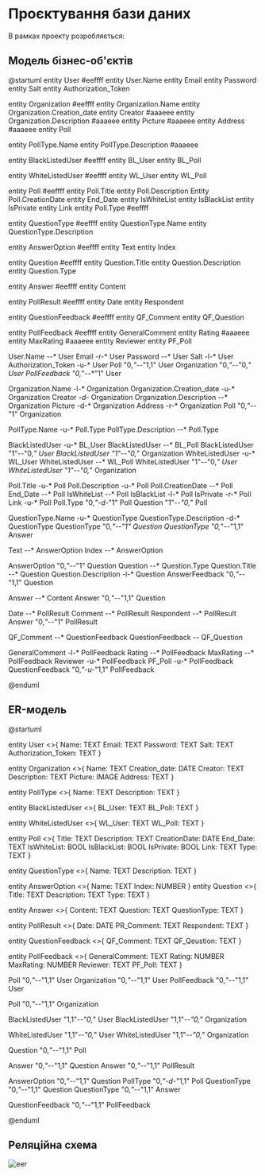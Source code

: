 # Проєктування бази даних

В рамках проекту розробляється:

## Модель бізнес-об'єктів

@startuml
entity User #eeffff
entity User.Name 
entity Email
entity Password
entity Salt
entity Authorization_Token

entity Organization #eeffff
entity Organization.Name
entity Organization.Creation_date
entity Creator #aaaeee
entity Organization.Description #aaaeee
entity Picture #aaaeee 
entity Address #aaaeee
entity Poll

entity PollType.Name
entity PollType.Description #aaaeee

entity BlackListedUser #eeffff
entity BL_User
entity BL_Poll 

entity WhiteListedUser #eeffff
entity WL_User
entity WL_Poll 

entity Poll #eeffff
entity Poll.Title
entity Poll.Description
Entity Poll.CreationDate
entity End_Date
entity IsWhiteList
entity IsBlackList
entity IsPrivate
entity Link
entity Poll.Type #eeffff


entity QuestionType #eeffff
entity QuestionType.Name
entity QuestionType.Description

entity AnswerOption #eeffff
entity Text
entity Index

entity Question #eeffff
entity Question.Title
entity Question.Description
entity Question.Type


entity Answer #eeffff
entity Content

entity PollResult #eeffff
entity Date
entity Respondent


entity QuestionFeedback #eeffff
entity QF_Comment
entity QF_Question

entity PollFeedback #eeffff
entity GeneralComment
entity Rating #aaaeee
entity MaxRating #aaaeee
entity Reviewer
entity PF_Poll



User.Name --* User
Email -r-* User
Password --* User
Salt -l-* User
Authorization_Token -u-* User
Poll "0,*"--*"1,1" User
Organization "0,*"--*"0,*" User
PollFeedback "0,*"--*"1" User

Organization.Name -l-* Organization
Organization.Creation_date -u-* Organization
Creator *-d-* Organization
Organization.Description --* Organization
Picture -d-* Organization
Address -r-* Organization
Poll "0,*"--*"1" Organization

PollType.Name -u-* Poll.Type
PollType.Description --* Poll.Type

BlackListedUser -u-* BL_User
BlackListedUser --* BL_Poll
BlackListedUser "1"--"0,*" User
BlackListedUser "1"--"0,*" Organization
WhiteListedUser -u-* WL_User
WhiteListedUser --* WL_Poll
WhiteListedUser "1"--"0,*" User
WhiteListedUser "1"--"0,*" Organization

Poll.Title -u-* Poll
Poll.Description -u-* Poll
Poll.CreationDate --* Poll
End_Date --* Poll
IsWhiteList --* Poll
IsBlackList -l-* Poll
IsPrivate -r-* Poll
Link -u-* Poll
Poll.Type "0,*"-d-*"1" Poll
Question "1"--*"0,*" Poll

QuestionType.Name -u-* QuestionType 
QuestionType.Description -d-* QuestionType
QuestionType "0,*"--"1" Question
QuestionType "0,*"--"1,1" Answer

Text --* AnswerOption
Index --* AnswerOption

AnswerOption "0,*"--*"1" Question
Question --* Question.Type
Question.Title --* Question
Question.Description -l-* Question
AnswerFeedback "0,*"--*"1,1" Question

Answer --* Content
Answer "0,*"--*"1,1" Question

Date --* PollResult
Comment --* PollResult
Respondent --* PollResult
Answer "0,*"--*"1" PollResult

QF_Comment --* QuestionFeedback
QuestionFeedback *--* QF_Question

GeneralComment -l-* PollFeedback
Rating --* PollFeedback
MaxRating --* PollFeedback
Reviewer -u-* PollFeedback
PF_Poll -u-* PollFeedback
QuestionFeedback "0,*"-u-*"1,1" PollFeedback

@enduml

## ER-модель

@startuml

entity User <<ENTITY>>{
    Name: TEXT
    Email: TEXT
    Password: TEXT
    Salt: TEXT
    Authorization_Token: TEXT
}

entity Organization <<ENTITY>>{
    Name: TEXT
    Creation_date: DATE
    Creator: TEXT
    Description: TEXT
    Picture: IMAGE
    Address: TEXT
}

entity PollType <<ENTITY>>{
    Name: TEXT
    Description: TEXT
}

entity BlackListedUser <<ENTITY>>{
    BL_User: TEXT
    BL_Poll: TEXT
}

entity WhiteListedUser <<ENTITY>>{
    WL_User: TEXT
    WL_Poll: TEXT
}

entity Poll <<ENTITY>>{
    Title: TEXT
    Description: TEXT
    CreationDate: DATE
    End_Date: TEXT
    IsWhiteList: BOOL
    IsBlackList: BOOL
    IsPrivate: BOOL
    Link: TEXT
    Type: TEXT
}

entity QuestionType <<ENTITY>>{
    Name: TEXT
    Description: TEXT
}

entity AnswerOption <<ENTITY>>{
    Name: TEXT
    Index: NUMBER
}
entity Question <<ENTITY>>{
    Title: TEXT
    Description: TEXT
    Type: TEXT
}

entity Answer <<ENTITY>>{
    Content: TEXT
    Question: TEXT
    QuestionType: TEXT
}

entity PollResult <<ENTITY>>{
    Date: DATE
    PR_Comment: TEXT
    Respondent: TEXT
}

entity QuestionFeedback <<ENTITY>>{
    QF_Comment: TEXT
    QF_Qeustion: TEXT
}

entity PollFeedback <<ENTITY>>{
    GeneralComment: TEXT
    Rating: NUMBER
    MaxRating: NUMBER
    Reviewer: TEXT
    PF_Poll: TEXT
}

Poll "0,*"--*"1,1" User
Organization "0,*"--*"1,1" User
PollFeedback "0,*"--*"1,1" User

Poll "0,*"--*"1,1" Organization

BlackListedUser "1,1"*--"0,*" User
BlackListedUser "1,1"--*"0,*" Organization

WhiteListedUser "1,1"*--"0,*" User
WhiteListedUser "1,1"--*"0,*" Organization


Question "0,*"--*"1,1" Poll

Answer "0,*"--*"1,1" Question
Answer "0,*"--*"1,1" PollResult

AnswerOption "0,*"--*"1,1" Question
PollType "0,*"-d-*"1,1" Poll
QuestionType "0,*"--*"1,1" Question
QuestionType "0,*"--*"1,1" Answer

QuestionFeedback "0,*"--*"1,1" PollFeedback

@enduml

## Реляційна схема

![eer](https://user-images.githubusercontent.com/31734600/145624893-81f1abe5-f15b-46d0-9325-3e609cf31dc1.png)
